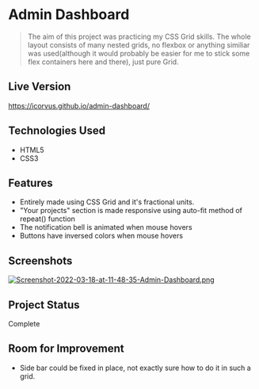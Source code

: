 # Admin Dashboard
> The aim of this project was practicing my CSS Grid skills. The whole layout consists of many nested grids, no flexbox or anything similiar was used(although it would probably be easier for me to stick some flex containers here and there), just pure Grid.

## Live Version
https://icorvus.github.io/admin-dashboard/

## Technologies Used
- HTML5
- CSS3

## Features
- Entirely made using CSS Grid and it's fractional units.
- "Your projects" section is made responsive using auto-fit method of repeat() function
- The notification bell is animated when mouse hovers
- Buttons have inversed colors when mouse hovers

## Screenshots
[![Screenshot-2022-03-18-at-11-48-35-Admin-Dashboard.png](https://i.postimg.cc/3w49bxcf/Screenshot-2022-03-18-at-11-48-35-Admin-Dashboard.png)](https://postimg.cc/bGPQZp81)

## Project Status
Complete

## Room for Improvement
- Side bar could be fixed in place, not exactly sure how to do it in such a grid.
